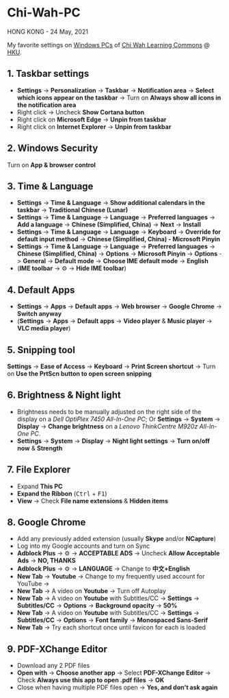 # Chi-Wah-PC

HONG KONG - 24 May, 2021

My favorite settings on [Windows PCs](http://www.les.hku.hk/teaching-learning/learning-space/windows-pcs-in-the-learning-commons) of [Chi Wah Learning Commons](http://www.les.hku.hk/teaching-learning/learning-space/chi-wah-learning-commons) @ [HKU](https://hku.hk "The University of Hong Kong").

## 1. Taskbar settings
- **Settings** -> **Personalization** -> **Taskbar** -> **Notification area** -> **Select which icons appear on the taskbar** -> Turn on **Always show all icons in the notification area**
- Right click -> Uncheck **Show Cortana button**
- Right click on **Microsoft Edge** -> **Unpin from taskbar**
- Right click on **Internet Explorer** -> **Unpin from taskbar**

## 2. Windows Security
Turn on **App & browser control**

## 3. Time & Language
- **Settings** -> **Time & Language** -> **Show additional calendars in the taskbar** -> **Traditional Chinese (Lunar)**
- **Settings** -> **Time & Language** -> **Language** -> **Preferred languages** -> **Add a language** -> **Chinese (Simplified, China)** -> **Next** -> **Install**
- **Settings** -> **Time & Language** -> **Language** -> **Keyboard** -> **Override for default input method** -> **Chinese (Simplified, China) - Microsoft Pinyin**
- **Settings** -> **Time & Language** -> **Language** -> **Preferred languages** -> **Chinese (Simplified, China)** -> **Options** -> **Microsoft Pinyin** -> **Options** -> **General** -> **Default mode** -> **Choose IME default mode** -> **English**
- (**IME toolbar** -> :gear: -> **Hide IME toolbar**)

## 4. Default Apps
- **Settings** -> **Apps** -> **Default apps** -> **Web browser** -> **Google Chrome** -> **Switch anyway**
- (**Settings** -> **Apps** -> **Default apps** -> **Video player** & **Music player** -> **VLC media player**)

## 5. Snipping tool
**Settings** -> **Ease of Access** -> **Keyboard** -> **Print Screen shortcut** -> Turn on **Use the PrtScn button to open screen snipping**

## 6. Brightness & Night light
- Brightness needs to be manually adjusted on the right side of the display on a *Dell OptiPlex 7450 All-In-One PC*; Or **Settings** -> **System** -> **Display** -> **Change brightness** on a *Lenovo ThinkCentre M920z All-In-One PC*. 
- **Settings** -> **System** -> **Display** -> **Night light settings** -> **Turn on/off now** & **Strength**

## 7. File Explorer
- Expand **This PC**
- **Expand the Ribbon** (<kbd>Ctrl</kbd> + <kbd>F1</kbd>)
- **View** -> Check **File name extensions** & **Hidden items**

## 8. Google Chrome
- Add any previously added extension (usually **Skype** and/or **NCapture**)
- Log into my Google accounts and turn on Sync
- **Adblock Plus** -> :gear: -> **ACCEPTABLE ADS** -> Uncheck **Allow Acceptable Ads** -> **NO, THANKS**
- **Adblock Plus** -> :gear: -> **LANGUAGE** -> Change to **中文+English**
- **New Tab** -> **Youtube** -> Change to my frequently used account for YouTube -> 
- **New Tab** -> A video on **Youtube** -> Turn off Autoplay
- **New Tab** -> A video on **Youtube** with Subtitles/CC -> **Settings** -> **Subtitles/CC** -> **Options** -> **Background opacity** -> **50%**
- **New Tab** -> A video on **Youtube** with Subtitles/CC -> **Settings** -> **Subtitles/CC** -> **Options** -> **Font family** -> **Monospaced Sans-Serif**
- **New Tab** -> Try each shortcut once until favicon for each is loaded

## 9. PDF-XChange Editor
- Download any 2 PDF files
- **Open with** -> **Choose another app** -> Select **PDF-XChange Editor** -> Check **Always use this app to open .pdf files** -> **OK**
- Close when having multiple PDF files open -> **Yes, and don't ask again**

